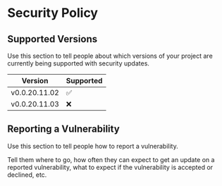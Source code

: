 # Security Policy

## Supported Versions

Use this section to tell people about which versions of your project are currently being supported
with security updates.

| Version       | Supported          |
|---------------|--------------------|
| v0.0.20.11.02 | :white_check_mark: |
| v0.0.20.11.03 | :x:                |

## Reporting a Vulnerability

Use this section to tell people how to report a vulnerability.

Tell them where to go, how often they can expect to get an update on a reported vulnerability, what
to expect if the vulnerability is accepted or declined, etc.
